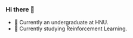 
### Hi there 👋

- 🌱 Currently an undergraduate at HNU.
- 🔭 Currently studying Reinforcement Learning.
